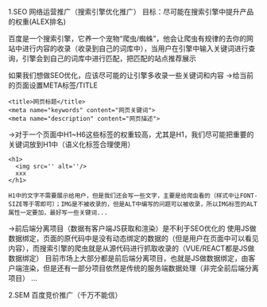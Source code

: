 1.SEO 网络运营推广（搜索引擎优化推广）
 目标：尽可能在搜索引擎中提升产品的权重(ALEX排名)

 百度是一个搜索引擎，它养一个宠物“爬虫/蜘蛛”，他会让爬虫有规律的去你的网站中进行内容的收录（收录到自己的词库中），当用户在引擎中输入关键词进行查询，引擎会到自己的词库中进行匹配，把匹配的站点推荐展示

 如果我们想做SEO优化，应该尽可能的让引擎多收录一些关键词和内容
   ->给当前的页面设置META标签/TITLE
   ```
   <title>网页标题</title>
   <meta name="keywords" content="网页关键词">
   <meta name="description" content="网页描述">
   ```

   ->对于一个页面中H1~H6这些标签的权重较高，尤其是H1，我们尽可能把重要的关键词放到H1中（语义化标签合理使用）
   ```
   <h1>
     <img src='' alt=''/>
     xxx
   </h1>

   H1中的文字不需要展示给用户，但是我们还会写一些文字，主要是给爬虫看的（样式中让FONT-SIZE等于零即可）；IMG是不被收录的，但是ALT中编写的问题可以被收录，所以IMG标签的ALT属性一定要加，最好写一些关键词...
   ```

  ->前后端分离项目（数据有客户端JS获取和渲染）是不利于SEO优化的
   使用JS做数据绑定，页面的原代码中是没有动态绑定的数据的（但是用户在页面中可以看见内容），而搜索引擎的爬虫就是从源代码进行抓取收录的（VUE/REACT都是JS做数据绑定）
   目前市场上大部分都是前后端分离项目，也就是JS做数据绑定，由客户端渲染，但是还有一部分项目依然是传统的服务端数据处理（非完全前后端分离项目）
   ...

2.SEM 百度竞价推广（千万不能信）












